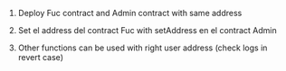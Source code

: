 1. Deploy Fuc contract and Admin contract with same address

2. Set el address del contract Fuc with setAddress en el contract Admin

3. Other functions can be used with right user address (check logs in revert case)
